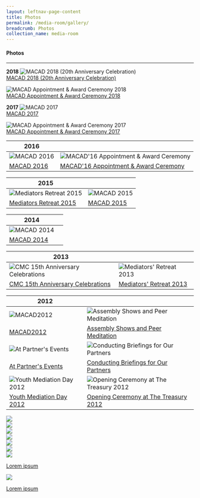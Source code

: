 ```yaml
---
layout: leftnav-page-content
title: Photos
permalink: /media-room/gallery/
breadcrumb: Photos
collection_name: media-room
---
```





#### Photos
---

**2018**
![MACAD 2018 (20th Anniversary Celebration)](/images/MACAD2018-97.jpg)<br>
[MACAD 2018 (20th Anniversary Celebration)](https://www.mlaw.gov.sg/content/cmc/en/media-room/gallery/photos/MACAD2018.html)

![MACAD Appointment & Award Ceremony 2018](/images/P2M-Mediator-Appointment-Ceremony-P2-333.jpg)<br>
[MACAD Appointment & Award Ceremony 2018](https://www.mlaw.gov.sg/content/cmc/en/media-room/gallery/photos/MACAD-Appointment-Award-Ceremony-2018.html)

**2017**
![MACAD 2017](/images/MACAD2017-190.jpg)<br>
[MACAD 2017](https://www.mlaw.gov.sg/content/cmc/en/media-room/gallery/photos/MACAD2017.html)

![MACAD Appointment & Award Ceremony 2017](/images/MACAD2017-085.jpg)<br>
[MACAD Appointment & Award Ceremony 2017](https://www.mlaw.gov.sg/content/cmc/en/media-room/gallery/photos/MACAD-Appointment-Award-Ceremony-2017.html)

|**2016**||
-------|--------
![MACAD 2016](/images/macad2016thumbnail.jpg) | ![MACAD'16 Appointment & Award Ceremony](/images/macad2016awardthumbnail.jpg) 
[MACAD 2016](https://www.mlaw.gov.sg/content/cmc/en/media-room/gallery/photos/macad-2016---appointment-and-award-ceremony.html) | [MACAD'16 Appointment & Award Ceremony](https://www.mlaw.gov.sg/content/cmc/en/media-room/gallery/photos/macad-2016---appointment-and-award-ceremony.html)

|**2015**||
-------|--------
![Mediators Retreat 2015](/images/Albumthumbnail.jpeg) | ![MACAD 2015](/images/MACAD2015thumbnail.jpg)
[Mediators Retreat 2015](https://www.mlaw.gov.sg/content/cmc/en/media-room/gallery/photos/mediators-retreat-2015.html) | [MACAD 2015](https://www.mlaw.gov.sg/content/cmc/en/media-room/gallery/photos/macad-2015.html)

|**2014**||
-------|--------
![MACAD 2014](/images/Img0187.jpg) ||
[MACAD 2014](https://www.mlaw.gov.sg/content/cmc/en/media-room/gallery/photos/macad-2014.html) ||

|**2013**||
-------|--------
![CMC 15th Anniversary Celebrations](/images/Img0002.jpg) | ![Mediators' Retreat 2013](/images/SAM_0070.jpeg)
[CMC 15th Anniversary Celebrations](https://www.mlaw.gov.sg/content/cmc/en/media-room/gallery/photos/cmc-15th-anniversary-celebrations.html) | [Mediators' Retreat 2013](https://www.mlaw.gov.sg/content/cmc/en/media-room/gallery/photos/mediators--retreat-2013.html)

|**2012**||
-------|--------
![MACAD2012](/images/IMG_7913.jpg) | ![Assembly Shows and Peer Meditation](/images/IMG_5746.jpg)
[MACAD2012](https://www.mlaw.gov.sg/content/cmc/en/media-room/gallery/photos/mediators--appointment-ceremony-and-appreciation-dinner-2012.html) | [Assembly Shows and Peer Meditation](https://www.mlaw.gov.sg/content/cmc/en/media-room/gallery/photos/assembly-shows-and-peer-mediation-workshops-for-students.html)
![At Partner's Events](/images/DSCN0181.jpg) | ![Conducting Briefings for Our Partners](/images/IMG_7089.jpg)
[At Partner's Events](https://www.mlaw.gov.sg/content/cmc/en/media-room/gallery/photos/at-partners--events.html) | [Conducting Briefings for Our Partners](https://www.mlaw.gov.sg/content/cmc/en/media-room/gallery/photos/conducting-briefings-for-our-partners.html)
![Youth Mediation Day 2012](/images/YS_004.jpg) | ![Opening Ceremony at The Treasury 2012](/images/2_2.jpg)
[Youth Mediation Day 2012](https://www.mlaw.gov.sg/content/cmc/en/media-room/gallery/photos/youth-mediation-day-2012.html) | [Opening Ceremony at The Treasury 2012](https://www.mlaw.gov.sg/content/cmc/en/media-room/gallery/photos/opening-ceremony-at-the-treasury-2012.html)


<div class="row">
  <div class="col is-4">
    <img src="/images/DSCN0181.jpg">
  </div>
  <div class="col is-4">
    <img src="/images/DSCN0181.jpg"> 
  </div>  
  <div class="col is-4">
    <img src="/images/DSCN0181.jpg"> 
  </div>  
</div>
<div class="row">
  <div class="col is-4">
    <img src="/images/DSCN0181.jpg">
  </div>
  <div class="col is-4">
    <img src="/images/DSCN0181.jpg"> 
  </div>  
  <div class="col is-4">
    <img src="/images/DSCN0181.jpg"> 
  </div>
 </div>
  
<div class="row">
  <div class="col is-6">
    <a href="#">
      <img src="/images/DSCN0181.jpg">
      <p>Lorem ipsum</p>
    </a> 
  </div>
  <div class="col is-6">
    <a href="#">
      <img src="/images/DSCN0181.jpg">
      <p>Lorem ipsum</p>
    </a> 
  </div>  
</div>
